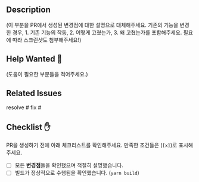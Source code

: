 ## Description

(이 부분을 PR에서 생성된 변경점에 대한 설명으로 대체해주세요. 기존의 기능을 변경한 경우, 1. 기존 기능의 작동, 2. 어떻게 고쳤는가, 3. 왜 고쳤는가를 포함해주세요. 필요에 따라 스크린샷도 첨부해주세요!)

## Help Wanted 👀

(도움이 필요한 부분들을 적어주세요.)

## Related Issues

resolve #
fix #

## Checklist ✋

PR을 생성하기 전에 아래 체크리스트를 확인해주세요. 만족한 조건들은 (`[x]`)로 표시해주세요.

- [ ] 모든 **변경점**들을 확인했으며 적절히 설명했습니다.
- [ ] 빌드가 정상적으로 수행됨을 확인했습니다. (`yarn build`)
